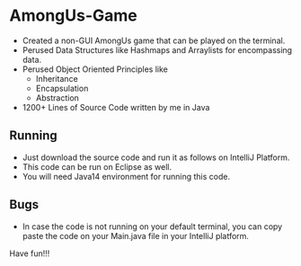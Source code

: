 # AmongUs-Game
 - Created a non-GUI AmongUs game that can be played on the terminal. 
 - Perused Data Structures like Hashmaps and Arraylists for encompassing data.
 - Perused Object Oriented Principles like
   - Inheritance
   - Encapsulation
   - Abstraction 
- 1200+ Lines of Source Code written by me in Java

## Running 
- Just download the source code and run it as follows on IntelliJ Platform. 
- This code can be run on Eclipse as well. 
- You will need Java14 environment for running this code.

## Bugs 
- In case the code is not running on your default terminal, you can copy paste the code on your Main.java file in your IntelliJ platform. 

Have fun!!!
